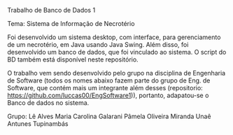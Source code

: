 Trabalho de Banco de Dados 1

Tema: Sistema de Informação de Necrotério

Foi desenvolvido um sistema desktop, com interface, para gerenciamento de um necrotério, em Java usando Java Swing. 
Além disso, foi desenvolvido um banco de dados, que foi vinculado ao sistema. O script do BD também
está disponível neste repositório.

O trabalho vem sendo desenvolvido pelo grupo na disciplina de Engenharia de Software (todos os nomes abaixo fazem parte do grupo de Eng. de Software, que contém mais um integrante além desses (repositorio: https://github.com/luccas00/EngSoftware1)), portanto, adapatou-se o Banco de dados no sistema. 

Grupo:
Lê Alves
Maria Carolina Galarani
Pâmela Oliveira Miranda
Unaê Antunes Tupinambás
